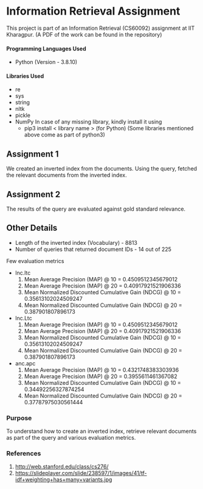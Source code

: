 # Information Retrieval Assignment

This project is part of an Information Retrieval (CS60092) assignment at IIT Kharagpur. (A PDF of the work can be found in the repository)

#### Programming Languages Used
* Python (Version - 3.8.10)

#### Libraries Used
* re
* sys
* string
* nltk
* pickle
* NumPy
In case of any missing library, kindly install it using 
    - pip3 install < library name > (for Python)
(Some libraries mentioned above come as part of python3)

## Assignment 1
We created an inverted index from the documents. Using the query, fetched the relevant documents from the inverted index.

## Assignment 2
The results of the query are evaluated against gold standard relevance.

## Other Details
* Length of the inverted index (Vocabulary) - 8813
* Number of queries that returned document IDs - 14 out of 225

Few evaluation metrics
* lnc.ltc
    1. Mean Average Precision (MAP) @ 10 = 0.4509512345679012
    2. Mean Average Precision (MAP) @ 20 = 0.40917921521906336
    3. Mean Normalized Discounted Cumulative Gain (NDCG) @ 10 = 0.35613102024509247
    4. Mean Normalized Discounted Cumulative Gain (NDCG) @ 20 = 0.387901807896173
* lnc.Ltc
    1. Mean Average Precision (MAP) @ 10 = 0.4509512345679012
    2. Mean Average Precision (MAP) @ 20 = 0.40917921521906336
    3. Mean Normalized Discounted Cumulative Gain (NDCG) @ 10 = 0.35613102024509247
    4. Mean Normalized Discounted Cumulative Gain (NDCG) @ 20 = 0.387901807896173
* anc.apc
    1. Mean Average Precision (MAP) @ 10 = 0.4321748383303936
    2. Mean Average Precision (MAP) @ 20 = 0.3955611461367082
    3. Mean Normalized Discounted Cumulative Gain (NDCG) @ 10 = 0.34492256327874254
    4. Mean Normalized Discounted Cumulative Gain (NDCG) @ 20 = 0.37787975030561444

### Purpose
To understand how to create an inverted index, retrieve relevant documents as part of the query and various evaluation metrics.

### References
1. http://web.stanford.edu/class/cs276/
2. https://slideplayer.com/slide/238597/1/images/41/tf-idf+weighting+has+many+variants.jpg